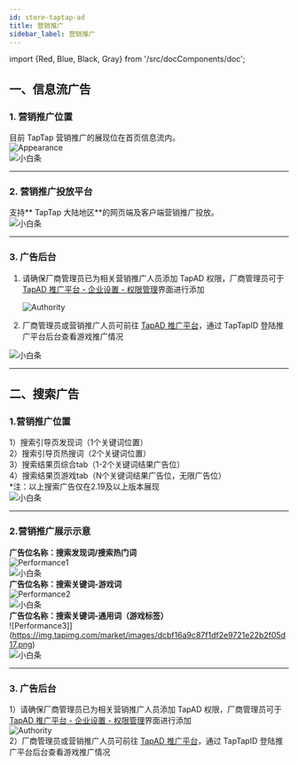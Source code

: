 ```yaml
---
id: store-taptap-ad
title: 营销推广
sidebar_label: 营销推广
---
```

import {Red, Blue, Black, Gray} from '/src/docComponents/doc';


## **一、信息流广告**  
### **1. 营销推广位置**  
目前 TapTap 营销推广的展现位在首页信息流内。  
![Appearance](https://img.tapimg.com/market/images/968f05c22b1a4ba041c1ce8a4e0b5e68.png)  
![小白条](https://img.tapimg.com/market/images/c53d78b9b120276b53f82aebb0d01537.png)  

---

### **2. 营销推广投放平台**  
支持** TapTap 大陆地区**的网页端及客户端营销推广投放。  
![小白条](https://img.tapimg.com/market/images/c53d78b9b120276b53f82aebb0d01537.png)  

---

### **3. 广告后台**  
1. 请确保厂商管理员已为相关营销推广人员添加 TapAD 权限，厂商管理员可于[TapAD 推广平台 - 企业设置 - 权限管理](https://biz.taptap.com/sense/m/org/0/authority)界面进行添加
 
    ![Authority](https://img.tapimg.com/market/images/96eca038ff054e02b568770d0c87f2a2.png) 
 
2. 厂商管理员或营销推广人员可前往 [TapAD 推广平台](https://biz.taptap.com/)，通过 TapTapID 登陆推广平台后台查看游戏推广情况   

![小白条](https://img.tapimg.com/market/images/c53d78b9b120276b53f82aebb0d01537.png)  

---

## **二、搜索广告**  
### **1.营销推广位置**  
1）搜索引导页发现词（1个关键词位置）  
2）搜索引导页热搜词（2个关键词位置）  
3）搜索结果页综合tab（1-2个关键词结果广告位）  
4）搜索结果页游戏tab（N个关键词结果广告位，无限广告位）  
*注：以上搜索广告仅在2.19及以上版本展现  
![小白条](https://img.tapimg.com/market/images/c53d78b9b120276b53f82aebb0d01537.png)  

---

### **2.营销推广展示示意**  
**广告位名称：搜索发现词/搜索热门词**  
![Performance1](https://img.tapimg.com/market/images/19dbd7500fddc86745441ff00177e8d0.png)  
![小白条](https://img.tapimg.com/market/images/c53d78b9b120276b53f82aebb0d01537.png)  
**广告位名称：搜索关键词-游戏词**  
![Performance2](https://img.tapimg.com/market/images/80c11236ac8410d880b8c449c79b2ffa.png)  
![小白条](https://img.tapimg.com/market/images/c53d78b9b120276b53f82aebb0d01537.png)  
**广告位名称：搜索关键词-通用词（游戏标签）**  
![Performance3]](https://img.tapimg.com/market/images/dcbf16a9c87f1df2e9721e22b2f05d17.png)  
![小白条](https://img.tapimg.com/market/images/c53d78b9b120276b53f82aebb0d01537.png)  

---

### **3. 广告后台**  
1）请确保厂商管理员已为相关营销推广人员添加 TapAD 权限，厂商管理员可于[TapAD 推广平台 - 企业设置 - 权限管理](https://biz.taptap.com/sense/m/org/0/authority)界面进行添加  
![Authority](https://img.tapimg.com/market/images/96eca038ff054e02b568770d0c87f2a2.png)  
2）厂商管理员或营销推广人员可前往 [TapAD 推广平台](https://biz.taptap.com/)，通过 TapTapID 登陆推广平台后台查看游戏推广情况   

